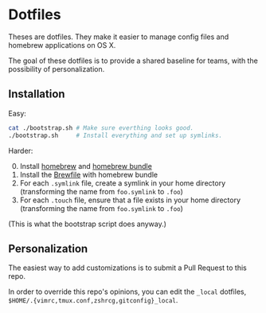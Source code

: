 # Dotfiles

Theses are dotfiles. They make it easier to manage config files and homebrew applications on OS X.

The goal of these dotfiles is to provide a shared baseline for teams, with the possibility of personalization.

## Installation

Easy:

```sh
cat ./bootstrap.sh # Make sure everthing looks good.
./bootstrap.sh     # Install everything and set up symlinks.
```

Harder:

0. Install [homebrew](https://brew.sh) and [homebrew bundle](https://github.com/Homebrew/homebrew-bundle)
0. Install the [Brewfile](./Brewfile) with homebrew bundle
0. For each `.symlink` file, create a symlink in your home directory (transforming the name from `foo.symlink` to `.foo`)
0. For each `.touch` file, ensure that a file exists in your home directory (transforming the name from `foo.symlink` to `.foo`)

(This is what the bootstrap script does anyway.)

## Personalization

The easiest way to add customizations is to submit a Pull Request to this repo.

In order to override this repo's opinions, you can edit the `_local` dotfiles, `$HOME/.{vimrc,tmux.conf,zshrcg,gitconfig}_local`.

